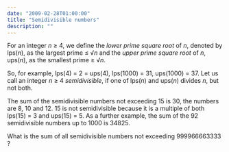 ```yaml
---
date: "2009-02-28T01:00:00"
title: "Semidivisible numbers"
description: ""
---
```


<p>For an integer <var>n</var> ≥ 4, we define the <i>lower prime square root</i> of <var>n</var>, denoted by lps(<var>n</var>), as the largest prime ≤ √<var>n</var> and the <i>upper prime square root</i> of <var>n</var>, ups(<var>n</var>), as the smallest prime ≥ √<var>n</var>.</p>
<p>So, for example, lps(4) = 2 = ups(4), lps(1000) = 31, ups(1000) = 37.
Let us call an integer <var>n</var> ≥ 4 <i>semidivisible</i>, if one of lps(<var>n</var>) and ups(<var>n</var>) divides <var>n</var>, but not both.</p>
<p>The sum of the semidivisible numbers not exceeding 15 is 30, the numbers are 8, 10 and 12. 15 is not semidivisible because it is a multiple of both lps(15) = 3 and ups(15) = 5.
As a further example, the sum of the 92 semidivisible numbers up to 1000 is 34825.</p>
<p>What is the sum of all semidivisible numbers not exceeding 999966663333 ?</p>

